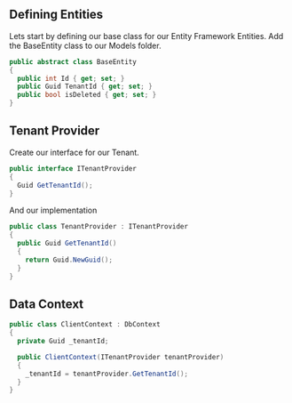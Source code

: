 ## Defining Entities

Lets start by defining our base class for our Entity Framework Entities.  Add the BaseEntity class to our Models folder.

``` csharp
public abstract class BaseEntity
{
  public int Id { get; set; }
  public Guid TenantId { get; set; }
  public bool isDeleted { get; set; }
}
```
## Tenant Provider

Create our interface for our Tenant.

``` csharp
public interface ITenantProvider 
{
  Guid GetTenantId();
}
```

And our implementation
``` csharp
public class TenantProvider : ITenantProvider
{
  public Guid GetTenantId()
  {
    return Guid.NewGuid();
  }
}
```

## Data Context
``` csharp
public class ClientContext : DbContext
{
  private Guid _tenantId;

  public ClientContext(ITenantProvider tenantProvider)
  {
    _tenantId = tenantProvider.GetTenantId();
  }
}
```